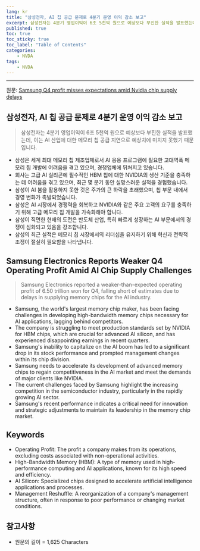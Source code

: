 ```yaml
---
lang: kr
title: "삼성전자, AI 칩 공급 문제로 4분기 운영 이익 감소 보고"
excerpt: 삼성전자는 4분기 영업이익이 6조 5천억 원으로 예상보다 부진한 실적을 발표했는데, 이는 AI 산업에 대한 메모리 칩 공급 지연으로 예상치에 미치지 못했기 때문입니다.
published: true
toc: true
toc_sticky: true
toc_label: "Table of Contents"
categories:
    - NVDA
tags:
    - NVDA
---
```


---

  원문: [Samsung Q4 profit misses expectations amid Nvidia chip supply delays](https://www.investing.com/news/stock-market-news/samsung-q4-profit-misses-expectations-amid-nvidia-chip-supply-delays-3801658)

## 삼성전자, AI 칩 공급 문제로 4분기 운영 이익 감소 보고

> 삼성전자는 4분기 영업이익이 6조 5천억 원으로 예상보다 부진한 실적을 발표했는데, 이는 AI 산업에 대한 메모리 칩 공급 지연으로 예상치에 미치지 못했기 때문입니다.


- 삼성은 세계 최대 메모리 칩 제조업체로서 AI 응용 프로그램에 필요한 고대역폭 메모리 칩 개발에 어려움을 겪고 있으며, 경쟁업체에 뒤처지고 있습니다.
- 회사는 고급 AI 실리콘에 필수적인 HBM 칩에 대한 NVIDIA의 생산 기준을 충족하는 데 어려움을 겪고 있으며, 최근 몇 분기 동안 실망스러운 실적을 경험했습니다.
- 삼성이 AI 붐을 활용하지 못한 것은 주가의 큰 하락을 초래했으며, 칩 부문 내에서 경영 변화가 촉발되었습니다.
- 삼성은 AI 시장에서 경쟁력을 회복하고 NVIDIA와 같은 주요 고객의 요구를 충족하기 위해 고급 메모리 칩 개발을 가속화해야 합니다.
- 삼성이 직면한 현재의 도전은 반도체 산업, 특히 빠르게 성장하는 AI 부문에서의 경쟁이 심화되고 있음을 강조합니다.
- 삼성의 최근 실적은 메모리 칩 시장에서의 리더십을 유지하기 위해 혁신과 전략적 조정이 절실히 필요함을 나타냅니다.

## Samsung Electronics Reports Weaker Q4 Operating Profit Amid AI Chip Supply Challenges

> Samsung Electronics reported a weaker-than-expected operating profit of 6.50 trillion won for Q4, falling short of estimates due to delays in supplying memory chips for the AI industry.


- Samsung, the world's largest memory chip maker, has been facing challenges in developing high-bandwidth memory chips necessary for AI applications, lagging behind competitors.
- The company is struggling to meet production standards set by NVIDIA for HBM chips, which are crucial for advanced AI silicon, and has experienced disappointing earnings in recent quarters.
- Samsung's inability to capitalize on the AI boom has led to a significant drop in its stock performance and prompted management changes within its chip division.
- Samsung needs to accelerate its development of advanced memory chips to regain competitiveness in the AI market and meet the demands of major clients like NVIDIA.
- The current challenges faced by Samsung highlight the increasing competition in the semiconductor industry, particularly in the rapidly growing AI sector.
- Samsung's recent performance indicates a critical need for innovation and strategic adjustments to maintain its leadership in the memory chip market.

## Keywords

- Operating Profit: The profit a company makes from its operations, excluding costs associated with non-operational activities.
- High-Bandwidth Memory (HBM): A type of memory used in high-performance computing and AI applications, known for its high speed and efficiency.
- AI Silicon: Specialized chips designed to accelerate artificial intelligence applications and processes.
- Management Reshuffle: A reorganization of a company's management structure, often in response to poor performance or changing market conditions.

## 참고사항

- 원문의 길이 = 1,625 Characters

